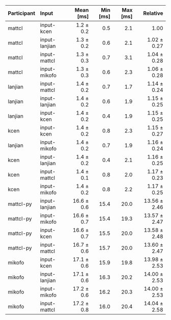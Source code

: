 | Participant | Input | Mean [ms] | Min [ms] | Max [ms] | Relative |
|:---|:---|---:|---:|---:|---:|
| mattcl | input-kcen | 1.2 ± 0.2 | 0.5 | 2.1 | 1.00 |
| mattcl | input-lanjian | 1.3 ± 0.2 | 0.6 | 2.1 | 1.02 ± 0.27 |
| mattcl | input-mattcl | 1.3 ± 0.3 | 0.7 | 3.1 | 1.04 ± 0.28 |
| mattcl | input-mikofo | 1.3 ± 0.3 | 0.6 | 2.3 | 1.06 ± 0.28 |
| lanjian | input-mattcl | 1.4 ± 0.2 | 0.7 | 1.7 | 1.14 ± 0.24 |
| lanjian | input-lanjian | 1.4 ± 0.2 | 0.6 | 1.9 | 1.15 ± 0.25 |
| lanjian | input-kcen | 1.4 ± 0.2 | 0.4 | 1.9 | 1.15 ± 0.25 |
| kcen | input-kcen | 1.4 ± 0.2 | 0.8 | 2.3 | 1.15 ± 0.27 |
| lanjian | input-mikofo | 1.4 ± 0.2 | 0.7 | 1.9 | 1.16 ± 0.24 |
| kcen | input-lanjian | 1.4 ± 0.2 | 0.4 | 2.1 | 1.16 ± 0.25 |
| kcen | input-mattcl | 1.4 ± 0.1 | 0.8 | 2.0 | 1.17 ± 0.23 |
| kcen | input-mikofo | 1.4 ± 0.2 | 0.8 | 2.2 | 1.17 ± 0.25 |
| mattcl-py | input-lanjian | 16.6 ± 0.6 | 15.4 | 20.0 | 13.56 ± 2.46 |
| mattcl-py | input-mikofo | 16.6 ± 0.7 | 15.4 | 19.3 | 13.57 ± 2.47 |
| mattcl-py | input-kcen | 16.6 ± 0.7 | 15.5 | 20.0 | 13.58 ± 2.48 |
| mattcl-py | input-mattcl | 16.7 ± 0.6 | 15.7 | 20.0 | 13.60 ± 2.47 |
| mikofo | input-kcen | 17.1 ± 0.6 | 15.9 | 19.8 | 13.98 ± 2.53 |
| mikofo | input-lanjian | 17.1 ± 0.6 | 16.3 | 20.2 | 14.00 ± 2.53 |
| mikofo | input-mikofo | 17.2 ± 0.6 | 16.2 | 20.3 | 14.00 ± 2.53 |
| mikofo | input-mattcl | 17.2 ± 0.8 | 16.0 | 20.4 | 14.04 ± 2.58 |
